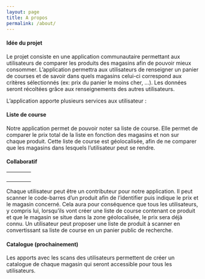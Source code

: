 ```yaml
---
layout: page
title: A propos
permalink: /about/
---
```


<amp-img width="600" height="300" layout="responsive" src="{{site.url}}{{ site.about }}"></amp-img>

<h4 id="heading4">Idée du projet</h4>
<p>
    Le projet consiste en une application communautaire permettant aux utilisateurs de comparer les produits des magasins 
    afin de pouvoir mieux consommer. L’application permettra aux utilisateurs de renseigner un panier de courses et de 
    savoir dans quels magasins celui-ci correspond aux critères sélectionnés (ex: prix du panier le moins cher, …). 
    Les données seront récoltées grâce aux renseignements des autres utilisateurs.

</p>

<p>
L’application apporte plusieurs services aux utilisateur :

</p>

<h4 id="heading4">Liste de course</h4>
<amp-img width="600" height="500" layout="responsive" src="{{site.url}}{{ site.list }}"></amp-img>

<p>
Notre application permet de pouvoir noter sa liste de course. Elle permet de comparer le prix total de la liste en fonction des magasins et non sur chaque produit. Cette liste de course est géolocalisée, afin de ne comparer que les magasins dans lesquels l’utilisateur peut se rendre.
</p>


<h4 id="heading4">Collaboratif</h4>

| | | | |
|:-------------------------:|:-------------------------:|:-------------------------:|:-------------------------:|
<amp-img width="600" height="300" layout="responsive" src="{{site.url}}{{ site.contribution1 }}"></amp-img> |
<amp-img width="600" height="300" layout="responsive" src="{{site.url}}{{ site.contribution2 }}"></amp-img> |
<amp-img width="600" height="300" layout="responsive" src="{{site.url}}{{ site.contribution3 }}"></amp-img> |
<amp-img width="600" height="300" layout="responsive" src="{{site.url}}{{ site.contribution4 }}"></amp-img> |
<p>
Chaque utilisateur peut être un contributeur pour notre application. Il peut scanner le code-barres d’un produit afin de l’identifier puis indique le prix et le magasin concerné. Cela aura pour conséquence que tous les utilisateurs, y compris lui, lorsqu’ils vont créer une liste de course contenant ce produit et que le magasin se situe dans la zone géolocalisée, le prix sera déjà connu.
Un utilisateur peut proposer une liste de produit à scanner en convertissant sa liste de course en un panier public de recherche.

</p>


<h4 id="heading4">Catalogue (prochainement)</h4>
<p>
Les apports avec les scans des utilisateurs permettent de créer un catalogue de chaque magasin qui seront accessible pour tous les utilisateurs.
</p>
